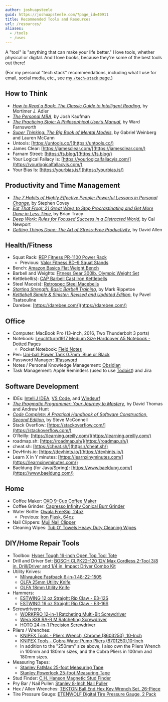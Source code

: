 ```yaml
---
author: joshuapsteele
guid: https://joshuapsteele.com/?page_id=40911
title: Recommended Tools and Resources
url: /resources/
aliases:
  - /tools
  - /uses
---
```

A "tool" is "anything that can make your life better." I love tools, whether physical or digital. And I love books, because they're some of the best tools out there!

(For my personal "tech stack" recommendations, including what I use for email, social media, etc., see [my `/tech-stack` page](/tech-stack/).)

## How to Think

- [_How to Read a Book: The Classic Guide to Intelligent Reading_](https://amzn.to/3tf34fD), by Mortimer J. Adler
- [_The Personal MBA_](https://personalmba.com/), by Josh Kaufman
- [_The Practicing Stoic: A Philosophical User’s Manual_](https://amzn.to/3UnCCwi), by Ward Farnsworth
- [_Super Thinking: The Big Book of Mental Models_](https://amzn.to/3Tq7ACK), by Gabriel Weinberg and Lauren McCann
- Untools: [https://untools.co/](https://untools.co/)
- James Clear: [https://jamesclear.com/](https://jamesclear.com/)
- Farnam Street: [https://fs.blog/](https://fs.blog/)
- Your Logical Fallacy Is: [https://yourlogicalfallacyis.com/](https://yourlogicalfallacyis.com/)
- Your Bias Is: [https://yourbias.is/](https://yourbias.is/)

## Productivity and Time Management

- [_The 7 Habits of Highly Effective People: Powerful Lessons in Personal Change_](http://amzn.to/2FXQM1n), by Stephen Covey
- [_Eat That Frog!: 21 Great Ways to Stop Procrastinating and Get More Done in Less Time_](http://amzn.to/2DzEFco), by Brian Tracy
- [_Deep Work: Rules for Focused Success in a Distracted World_](http://amzn.to/2DotWhU), by Cal Newport
- [_Getting Things Done: The Art of Stress-Free Productivity_](http://amzn.to/2DxVkhi), by David Allen

## Health/Fitness

- Squat Rack: [REP Fitness PR-1100 Power Rack](https://repfitness.com/products/pr-1100-power-rack?variant=41268793835678&currency=USD&utm_medium=product_sync&utm_source=google&utm_content=sag_organic&utm_campaign=sag_organic&gad_source=1&gbraid=0AAAAADGahfSVB3Fm46rsTlYrlFDFoYvQW&gclid=CjwKCAjwyo60BhBiEiwAHmVLJeL6t8gJJ4FwALzzSBjuRmv7mkM5U42NnxtUn2mHjYaA7pHiw55FpRoCy_sQAvD_BwE)
  - Previous: [Valor Fitness BD–9 Squat Stands](https://amzn.to/3UCxeVS)
- Bench: [Amazon Basics Flat Weight Bench](https://amzn.to/3EiGRE1)
- Barbell and Weights: [Fitness Gear 300lb. Olympic Weight Set](https://www.dickssportinggoods.com/p/fitness-gear-300-lbolympic-weight-set-16fgeu300lbstwth7brb/16fgeu300lbstwth7brb)
- Kettlebell(s): [CAP Barbell Cast Iron Kettlebells](https://amzn.to/3EfZhFb)
- Steel Mace(s): [Retrospec Steel Macebells](https://amzn.to/3JcIXXN)
- [_Starting Strength: Basic Barbell Training_](https://amzn.to/3fLhgdt), by Mark Rippetoe
- [_Kettlebell Simple & Sinister: Revised and Updated Edition_](https://amzn.to/3fSoU5O), by Pavel Tsatsouline
- Darebee: [https://darebee.com/](https://darebee.com/)

## Office

- Computer: MacBook Pro (13-inch, 2016, Two Thunderbolt 3 ports)
- Notebook: [Leuchtturm1917 Medium Size Hardcover A5 Notebook - Dotted Pages](http://amzn.to/2tvaejo)
  - Pocket Notebook: [Field Notes](https://www.amazon.com/dp/B071Y41YY3?th=1&linkCode=ll1&tag=joshuapsteele-20&linkId=abb7ce32fcb4b3209937dd5e358b191b&language=en_US&ref_=as_li_ss_tl)
- Pen: [Uni-ball Power Tank 0.7mm, Blue or Black](https://amzn.to/3DROD6d)
- Password Manager: [1Password](https://1password.com/)
- Notes / Personal Knowledge Management: [Obsidian](https://obsidian.md/)
- Task Management: Apple Reminders (used to use [Todoist](https://todoist.com/)) and Jira

## Software Development

- IDEs: [IntelliJ IDEA](https://www.jetbrains.com/idea/), [VS Code](https://code.visualstudio.com), and [Windsurf](https://windsurf.com/)
- [_The Pragmatic Programmer: Your Journey to Mastery_](https://amzn.to/3FZSYXO), by David Thomas and Andrew Hunt
- [_Code Complete: A Practical Handbook of Software Construction, Second Edition_](https://amzn.to/3hkLzYF), by Steve McConnell
- Stack Overflow: [https://stackoverflow.com/](https://stackoverflow.com/)
- O’Reilly: [https://learning.oreilly.com/](https://learning.oreilly.com/)
- roadmap.sh: [https://roadmap.sh/](https://roadmap.sh/)
- cheat.sh: [https://cheat.sh/](https://cheat.sh/)
- DevHints.io: [https://devhints.io/](https://devhints.io/)
- Learn X in Y minutes: [https://learnxinyminutes.com/](https://learnxinyminutes.com/)
- Baeldung (for Java/Spring): [https://www.baeldung.com/](https://www.baeldung.com/)

## Home

- Coffee Maker: [OXO 9-Cup Coffee Maker](https://www.oxo.com/barista-brain-9-cup-coffee-maker.html)
- Coffee Grinder: [Capresso Infinity Conical Burr Grinder](https://amzn.to/3EfZnN3)
- Water Bottle: [Owala FreeSip, 24oz](https://www.amazon.com/Owala-Insulated-Stainless-Steel-Push-Button-Marshmallow/dp/B085DV8T75?dib=eyJ2IjoiMSJ9.jyz4aQCTrB-MYW24efNzMcCXRi7l5NPz8zJAF6dbswjzC0bH9SgIVU52Os-9WlHzUy23H8dXIAsizb3v8ABdcaFiBtBuipnSdJDbTdGCBwNI-hfeaB9Mw6PcOqkf6muspX0A1pklt5nLyzuPqN6Pkc0-TdglgAZGAMYQ1cI338Is9znTbWFF2IBvrXAjwBYlcRoEEaxFJmDzo7L7YsDUnSoLoa-uUsdnfY57WE0hC_el5JmxJZ2igQMDnhXT1_rawxlLCMwAVF3y_zhdoihImm1Xbd6HrWgm0ImUNhTI7v4.m0kOfw2w351tOzMTeGnA4r3kXReh33NeHhZWyjdCxrU&dib_tag=se&hvadid=570597068294&hvdev=c&hvlocphy=9015124&hvnetw=g&hvqmt=e&hvrand=2727167960365447975&hvtargid=kwd-1094615620699&hydadcr=19109_13375463&keywords=owala+24+oz&qid=1719953416&sr=8-1&linkCode=ll1&tag=joshuapsteele-20&linkId=52eb1f83f6b7b244017e4dd27f0eb4b9&language=en_US&ref_=as_li_ss_tl)
  - Previous: [Iron Flask, 64oz](https://amzn.to/3tkbBOl)
- Nail Clippers: [Muji Nail Clipper](https://www.amazon.com/dp/B00ECPRRIC?&linkCode=ll1&tag=joshuapsteele-20&linkId=78c66778226bc3838f43d50a3d0d6ac9&language=en_US&ref_=as_li_ss_tl)
- Cleaning Wipes: [Tub O' Towels Heavy Duty Cleaning Wipes](https://www.amazon.com/dp/B00022W4ZU?&linkCode=ll1&tag=joshuapsteele-20&linkId=45617e28ba4dd2c7dea9084447edab7c&language=en_US&ref_=as_li_ss_tl)

## DIY/Home Repair Tools

- Toolbox: [Hyper Tough 16-inch Open Top Tool Tote](https://www.walmart.com/ip/Hyper-Tough-16-inch-Open-Top-Tool-Tote/3183302817)
- Drill and Driver Set: [BOSCH CLPK22–120 12V Max Cordless 2-Tool 3/8 in. Drill/Driver and 1/4 in. Impact Driver Combo Kit](https://amzn.to/3ZMf6wm)
- Utility Knives: 
  - [Milwaukee Fastback 6-in-1 48-22-1505](https://www.homedepot.com/p/Milwaukee-FASTBACK-6-in-1-Folding-Utility-Knives-with-General-Purpose-Blade-48-22-1505/313736993)
  - [OLFA 25mm Utility Knife](https://amzn.to/4fm9CQ0)
  - [OLFA 18mm Utility Knife](https://amzn.to/4fhzrRp)
- Hammers: 
  - [ESTWING 12 oz Straight Rip Claw - E3-12S](https://www.amazon.com/Estwing-Hammer-Straight-Smooth-Reduction/dp/B0002YWCHS?crid=PVFGWEWC3P8&dib=eyJ2IjoiMSJ9.0kPIudBwQ69077p5NsA2PAXB-xFYzF_TfsneR0K0VOAEzA3E5xihbHEPkwaRbn_eYZllzTSW05VaRnAY9QlNlSFoRy2vOk5KA69nxL_M4VeGTQcWiY47BSUYusbIqvoq76QAsKnt6lIHTG9dXy7CdyGLAfp5O7LZK3ukCLTiyBojDisWSHODsXbugdLZUyTc2rsOFS7eQiMvaMWoh6avrL-q2pF35bx_w8LBRZYH3jJwsK4H8D8atGU1R5PhNxLyzC649B7h9Iie9yzUAePOXWtTLzs6Lqaab_BOj8LwRX8.UFwnQQC07Coun2uSYJlJfNw0dA-M3toVRIGIweI_Jc0&dib_tag=se&keywords=estwing%2B12oz%2Bhammer&qid=1719953947&sprefix=estwing%2B12oz%2Bhammer%2Caps%2C123&sr=8-1&th=1&linkCode=ll1&tag=joshuapsteele-20&linkId=555159c3ae98d06c7a0083fed71d5e52&language=en_US&ref_=as_li_ss_tl)
  - [ESTWING 16 oz Straight Rip Claw - E3-16S](https://amzn.to/3X8RLDQ)
- Screwdrivers: 
  - [WORKPRO 12-in-1 Ratcheting Multi-Bit Screwdriver](https://www.amazon.com/dp/B0761K3H82?amp=&crid=1F4VBUZP08GZB&amp=&sprefix=workpro+rat&linkCode=ll1&tag=joshuapsteele-20&linkId=bd6578ba4dc79cabbd7cb430f74d74dc&language=en_US&ref_=as_li_ss_tl)
  - [Wera 838 RA-R M Ratcheting Screwdriver](https://amzn.to/3UKb1Yo)
  - [HOTO 24-in-1 Precision Screwdriver](https://amzn.to/4enkfAW)
- Pliers / Wrenches:
  - [KNIPEX Tools - Pliers Wrench, Chrome (8603250), 10-Inch](https://amzn.to/3Jissd3)
  - [KNIPEX Tools - Cobra Water Pump Pliers (8701250),10-Inch](https://www.amazon.com/Knipex-8701250-10-Inch-Cobra-Pliers/dp/B000X4J2H0?crid=2O0CSXVIHLPKZ&dib=eyJ2IjoiMSJ9.e1jTg0yp5P4nUnL39gQs8mSVe4G_tQBchMOV5R_pewBTMni2_YNFivR72FaXKFy4_i3xd6r6sv9tRKq3YZbp-VceAlmRW1CS6F_ag1Uy2ChyNsIaXlAzTAgYNzVZSiqYWUqOp0U0FK8Hu26t-ZSGUmi4QSzuhb0M80hwHxhWKoKxg7DJpapV8yhksIaD-eMPE3SnaEd6ItuiOs50LoRKkL-wuPRPxNDI97Fi8meh8lwRf55Vj3v7Pc75nprZUelo96k2ekLflhfDXivpzq7QdlLIgBEGAgkmRNbTbwLRNIk.9lmuOedLB4UlaLpp3Zo6GQDEPyNm2FqSZxHMAK1BczM&dib_tag=se&keywords=Knipex%2Bcobras%2B250&qid=1719954307&sprefix=knipex%2Bcobra%2B250%2Caps%2C115&sr=8-1&th=1&linkCode=ll1&tag=joshuapsteele-20&linkId=8c772411a4e1a69f6d60edae571906a2&language=en_US&ref_=as_li_ss_tl)
  - In addition to the "250mm" size above, I also own the Pliers Wrench in 100mm and 180mm sizes, and the Cobra Pliers in 100mm and 180mm sizes.
- Measuring Tapes: 
  - [Stanley FatMax 25-foot Measuring Tape](https://www.amazon.com/Stanley-Tools-33-725-25-Feet-Measure/dp/B00002PV66?crid=2UVH1TQU7TXGU&dib=eyJ2IjoiMSJ9.iOUNvqkiZp0p7TlI_EJ9r0XBYr968uSdy6qX-cTUt3be9snjaF8ewFu-AFDrdphcSq4XU4U2WOCl4I1DJTwP321n1-NHc5HutIJMCzQ5NhvMCjBTdmgUT1wdkWS9Dl29Y5K0zbB-Yfx4LGMovayFJbesB0M828lGc_D6OR0gZu9p95dgfZu0Y5_5C5P4pjrwC5pl6auYhMlADDju4ZYElGI4i10H95WLDM7upfWXGwhmiYXDSdceJUs7G0dLypaejfhkaxqbRzxMWuJlVFQsd82XzXezP0-uqcGCuq-TDFc.CvkQ24qgzcDBkkZiVQcRjMs_5rDAWGLygiw9bq-gITY&dib_tag=se&keywords=stanley%2Bfatmax%2B25&qid=1719954257&sprefix=stanley%2Bfatmax%2B25%2Caps%2C168&sr=8-3&th=1&linkCode=ll1&tag=joshuapsteele-20&linkId=cb2dd68ea98a50801235fbdd3a7e3855&language=en_US&ref_=as_li_ss_tl)
  - [Stanley Powerlock 25-foot Measuring Tape](https://amzn.to/3Xhk03y)
- Stud Finder: [C.H. Hanson Magnetic Stud Finder](https://amzn.to/3NxMqD2)
- Pry Bar / Nail Puller: [Stanley 8-Inch Nail Puller](https://amzn.to/3Nx5jWH)
- Hex / Allen Wrenches: [TEKTON Ball End Hex Key Wrench Set, 26-Piece](https://amzn.to/3Nx5jWH)
- Tire Pressure Gauge: [ETENWOLF Digital Tire Pressure Gauge, 2 Pack](https://www.amazon.com/dp/B0CKYZB8KL?th=1&linkCode=ll1&tag=joshuapsteele-20&linkId=9abd90ed86a0d15efb6944d8e57df839&language=en_US&ref_=as_li_ss_tl)
